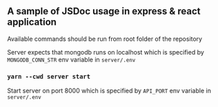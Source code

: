 ## A sample of JSDoc usage in express & react application

Available commands should be run from root folder of the repository

Server expects that mongodb runs on localhost which is specified by `MONGODB_CONN_STR` env variable in `server/.env`

### `yarn --cwd server start`
Start server on port 8000 which is specified by `API_PORT` env variable in `server/.env`


